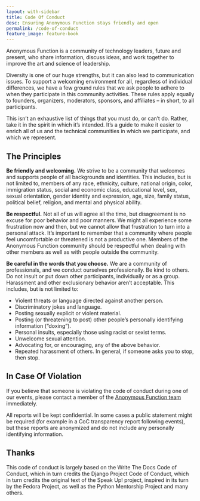 ```yaml
---
layout: with-sidebar
title: Code Of Conduct
desc: Ensuring Anonymous Function stays friendly and open
permalink: /code-of-conduct
feature_image: feature-book
---
```

Anonymous Function is a community of technology leaders, future and
present, who share information, discuss ideas, and work together to
improve the art and science of leadership.

Diversity is one of our huge strengths, but it can also lead to
communication issues. To support a welcoming environment for all,
regardless of individual differences, we have a few ground rules that
we ask people to adhere to when they participate in this community
activities. These rules apply equally to founders, organizers,
moderators, sponsors, and affiliates – in short, to all participants.

This isn’t an exhaustive list of things that you must do, or can’t
do. Rather, take it in the spirit in which it’s intended. It’s a guide
to make it easier to enrich all of us and the technical communities in
which we participate, and which we represent.

## The Principles

**Be friendly and welcoming.** We strive to be a community that
welcomes and supports people of all backgrounds and identities. This
includes, but is not limited to, members of any race, ethnicity,
culture, national origin, color, immigration status, social and
economic class, educational level, sex, sexual orientation, gender
identity and expression, age, size, family status, political belief,
religion, and mental and physical ability.

**Be respectful.** Not all of us will agree all the time, but
disagreement is no excuse for poor behavior and poor manners. We might
all experience some frustration now and then, but we cannot allow that
frustration to turn into a personal attack. It’s important to remember
that a community where people feel uncomfortable or threatened is not
a productive one. Members of the Anonymous Function community should
be respectful when dealing with other members as well as with people
outside the community.

**Be careful in the words that you choose.** We are a community of
professionals, and we conduct ourselves professionally. Be kind to
others. Do not insult or put down other participants, individually or
as a group. Harassment and other exclusionary behavior aren’t
acceptable. This includes, but is not limited to:

- Violent threats or language directed against another person.
- Discriminatory jokes and language.
- Posting sexually explicit or violent material.
- Posting (or threatening to post) other people’s personally identifying information (“doxing”).
- Personal insults, especially those using racist or sexist terms.
- Unwelcome sexual attention.
- Advocating for, or encouraging, any of the above behavior.
- Repeated harassment of others. In general, if someone asks you to stop, then stop.

## In Case Of Violation

If you believe that someone is violating the code of conduct during
one of our events, please contact a member of the [Anonymous Function
team](/team) immediately.

All reports will be kept confidential. In some cases a public
statement might be required (for example in a CoC transparency report
following events), but these reports are anonymized and do not include
any personally identifying information.

## Thanks

This code of conduct is largely based on the Write The Docs Code of
Conduct, which in turn credits the Django Project Code of Conduct,
which in turn credits the original text of the Speak Up! project,
inspired in its turn by the Fedora Project, as well as the Python
Mentorship Project and many others.